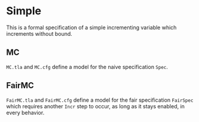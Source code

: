 # Simple

This is a formal specification of a simple incrementing variable which increments without bound.

## MC

`MC.tla` and `MC.cfg` define a model for the naive specification `Spec`.

## FairMC

`FairMC.tla` and `FairMC.cfg` define a model for the fair specification `FairSpec` which requires another `Incr` step to occur, as long as it stays enabled, in every behavior.
